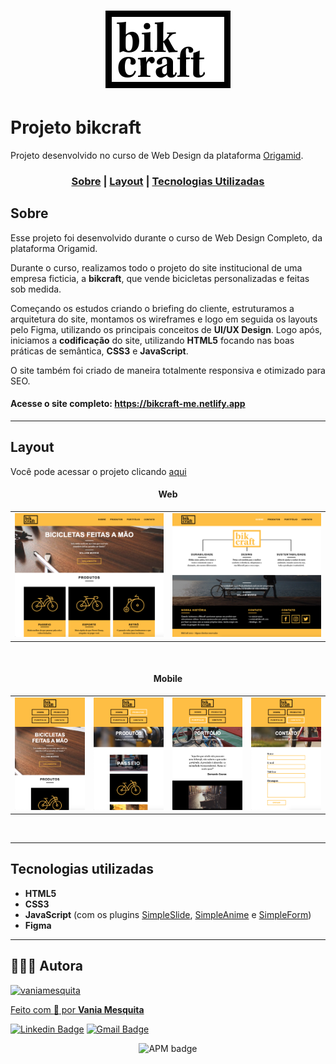<h1 align="center">
    <img alt="Bikcraft" title="Bikcraft" src="img/bikcraft.svg" />
</h1> 

# Projeto bikcraft
Projeto desenvolvido no curso de Web Design da plataforma [Origamid](https://www.origamid.com/).


### <p align="center"> [Sobre](#sobre) | [Layout](#layout) | [Tecnologias Utilizadas](#tecnologias-utilizadas) </p>
  

## Sobre 

Esse projeto foi desenvolvido durante o curso de Web Design Completo, da plataforma Origamid.

Durante o curso, realizamos todo o projeto do site institucional de uma empresa ficticia, a **bikcraft**, que vende bicicletas personalizadas e feitas sob medida. 

Começando os estudos criando o briefing do cliente, estruturamos a arquitetura do site, montamos os wireframes e logo em seguida os layouts pelo Figma, utilizando os principais conceitos de **UI/UX Design**. Logo após, iniciamos a **codificação** do site, utilizando **HTML5** focando nas boas práticas de semântica, **CSS3** e **JavaScript**. 

O site também foi criado de maneira totalmente responsiva e otimizado para SEO.

#### Acesse o site completo: <a href="https://bikcraft-me.netlify.app" target="_blank">https://bikcraft-me.netlify.app</a> 

---

## Layout

Você pode acessar o projeto clicando <a href="https://bikcraft-me.netlify.app" target="_blank">aqui</a>


#### <p align="center">Web</p>

<table align="center">
   <tr>
    <td valign="top"><img src="./img/preview-web-1.png" width="400px"> </td>
    <td valign="top"><img src="./img/preview-web-2.png" width="400px"> </td>
   </tr>
 </table>
 <br>


#### <p align="center">Mobile</p> 

<table align="center">
   <tr>
    <td valign="top"><img src="./img/preview-mobile-1.png" width="200px"> </td>
    <td valign="top"><img src="./img/preview-mobile-2.png" width="200px"> </td>
    <td valign="top"><img src="./img/preview-mobile-3.png" width="200px"> </td>
    <td valign="top"><img src="./img/preview-mobile-4.png" width="200px"> </td>
  </tr>
 </table>
 <br>
 
 ---

## Tecnologias utilizadas

- **HTML5**
- **CSS3**
- **JavaScript** (com os plugins [SimpleSlide](https://github.com/origamid/simple-slide), [SimpleAnime](https://github.com/origamid/simple-anime) e [SimpleForm](https://github.com/origamid/simple-form))
- **Figma**

---

## 👩🏻‍💻 Autora

<a href="https://github.com/vaniamesquita"> <img src="https://avatars.githubusercontent.com/u/70303394?v=4" width="60px;" alt="vaniamesquita"/>
  
 Feito com :blue_heart: por <b>Vania Mesquita</b></a>  <a href="https://github.com/vaniamesquita"> </a>


[![Linkedin Badge](https://img.shields.io/badge/-LinkedIn-blue?style=flat-square&logo=Linkedin&logoColor=white&link=https://www.linkedin.com/in/vaniamesquita/)](https://www.linkedin.com/in/vaniamesquita/)
[![Gmail Badge](https://img.shields.io/badge/-vaniasalesm@gmail.com-D14836?style=flat-square&logo=Gmail&logoColor=white&link=mailto:vaniasalesm@gmail.com)](mailto:vaniasalesm@gmail.com)<br>


<p align="center"> <img alt="APM badge" src="https://img.shields.io/github/license/vaniamesquita/bikcraft"></p>




